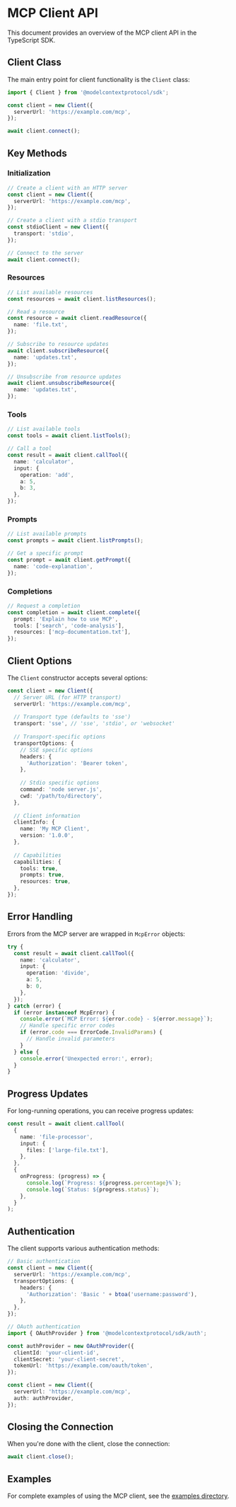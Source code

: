 # MCP Client API

This document provides an overview of the MCP client API in the TypeScript SDK.

## Client Class

The main entry point for client functionality is the `Client` class:

```typescript
import { Client } from '@modelcontextprotocol/sdk';

const client = new Client({
  serverUrl: 'https://example.com/mcp',
});

await client.connect();
```

## Key Methods

### Initialization

```typescript
// Create a client with an HTTP server
const client = new Client({
  serverUrl: 'https://example.com/mcp',
});

// Create a client with a stdio transport
const stdioClient = new Client({
  transport: 'stdio',
});

// Connect to the server
await client.connect();
```

### Resources

```typescript
// List available resources
const resources = await client.listResources();

// Read a resource
const resource = await client.readResource({
  name: 'file.txt',
});

// Subscribe to resource updates
await client.subscribeResource({
  name: 'updates.txt',
});

// Unsubscribe from resource updates
await client.unsubscribeResource({
  name: 'updates.txt',
});
```

### Tools

```typescript
// List available tools
const tools = await client.listTools();

// Call a tool
const result = await client.callTool({
  name: 'calculator',
  input: {
    operation: 'add',
    a: 5,
    b: 3,
  },
});
```

### Prompts

```typescript
// List available prompts
const prompts = await client.listPrompts();

// Get a specific prompt
const prompt = await client.getPrompt({
  name: 'code-explanation',
});
```

### Completions

```typescript
// Request a completion
const completion = await client.complete({
  prompt: 'Explain how to use MCP',
  tools: ['search', 'code-analysis'],
  resources: ['mcp-documentation.txt'],
});
```

## Client Options

The `Client` constructor accepts several options:

```typescript
const client = new Client({
  // Server URL (for HTTP transport)
  serverUrl: 'https://example.com/mcp',
  
  // Transport type (defaults to 'sse')
  transport: 'sse', // 'sse', 'stdio', or 'websocket'
  
  // Transport-specific options
  transportOptions: {
    // SSE specific options
    headers: {
      'Authorization': 'Bearer token',
    },
    
    // Stdio specific options
    command: 'node server.js',
    cwd: '/path/to/directory',
  },
  
  // Client information
  clientInfo: {
    name: 'My MCP Client',
    version: '1.0.0',
  },
  
  // Capabilities
  capabilities: {
    tools: true,
    prompts: true,
    resources: true,
  },
});
```

## Error Handling

Errors from the MCP server are wrapped in `McpError` objects:

```typescript
try {
  const result = await client.callTool({
    name: 'calculator',
    input: {
      operation: 'divide',
      a: 5,
      b: 0,
    },
  });
} catch (error) {
  if (error instanceof McpError) {
    console.error(`MCP Error: ${error.code} - ${error.message}`);
    // Handle specific error codes
    if (error.code === ErrorCode.InvalidParams) {
      // Handle invalid parameters
    }
  } else {
    console.error('Unexpected error:', error);
  }
}
```

## Progress Updates

For long-running operations, you can receive progress updates:

```typescript
const result = await client.callTool(
  {
    name: 'file-processor',
    input: {
      files: ['large-file.txt'],
    },
  },
  {
    onProgress: (progress) => {
      console.log(`Progress: ${progress.percentage}%`);
      console.log(`Status: ${progress.status}`);
    },
  }
);
```

## Authentication

The client supports various authentication methods:

```typescript
// Basic authentication
const client = new Client({
  serverUrl: 'https://example.com/mcp',
  transportOptions: {
    headers: {
      'Authorization': 'Basic ' + btoa('username:password'),
    },
  },
});

// OAuth authentication
import { OAuthProvider } from '@modelcontextprotocol/sdk/auth';

const authProvider = new OAuthProvider({
  clientId: 'your-client-id',
  clientSecret: 'your-client-secret',
  tokenUrl: 'https://example.com/oauth/token',
});

const client = new Client({
  serverUrl: 'https://example.com/mcp',
  auth: authProvider,
});
```

## Closing the Connection

When you're done with the client, close the connection:

```typescript
await client.close();
```

## Examples

For complete examples of using the MCP client, see the [examples directory](../../examples/).